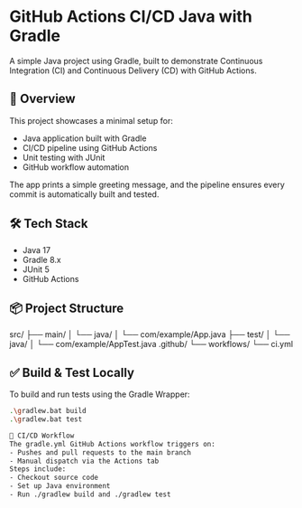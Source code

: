 # GitHub Actions CI/CD Java with Gradle

A simple Java project using Gradle, built to demonstrate Continuous Integration (CI) and Continuous Delivery (CD) with GitHub Actions.

## 🚀 Overview

This project showcases a minimal setup for:
- Java application built with Gradle
- CI/CD pipeline using GitHub Actions
- Unit testing with JUnit
- GitHub workflow automation

The app prints a simple greeting message, and the pipeline ensures every commit is automatically built and tested.

## 🛠 Tech Stack

- Java 17
- Gradle 8.x
- JUnit 5
- GitHub Actions

## 📦 Project Structure
src/ ├── main/ │   └── java/ │       └── com/example/App.java ├── test/ │   └── java/ │       └── com/example/AppTest.java .github/ └── workflows/ └── ci.yml


## ✅ Build & Test Locally

To build and run tests using the Gradle Wrapper:

```bash
.\gradlew.bat build
.\gradlew.bat test

🤖 CI/CD Workflow
The gradle.yml GitHub Actions workflow triggers on:
- Pushes and pull requests to the main branch
- Manual dispatch via the Actions tab
Steps include:
- Checkout source code
- Set up Java environment
- Run ./gradlew build and ./gradlew test

